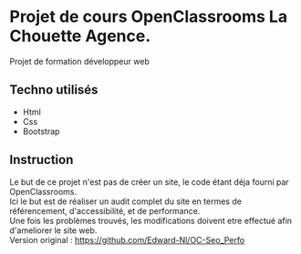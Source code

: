 # Projet de cours OpenClassrooms La Chouette Agence.  
Projet de formation développeur web  
## Techno utilisés  
* Html
* Css
* Bootstrap  

## Instruction  
Le but de ce projet n'est pas de créer un site, le code étant déja fourni par OpenClassrooms.  
Ici le but est de réaliser un audit complet du site en termes de référencement, d'accessibilité, et de performance.  
Une fois les problèmes trouvés, les modifications doivent etre effectué afin d'ameliorer le site web.  
Version original : https://github.com/Edward-Nl/OC-Seo_Perfo
